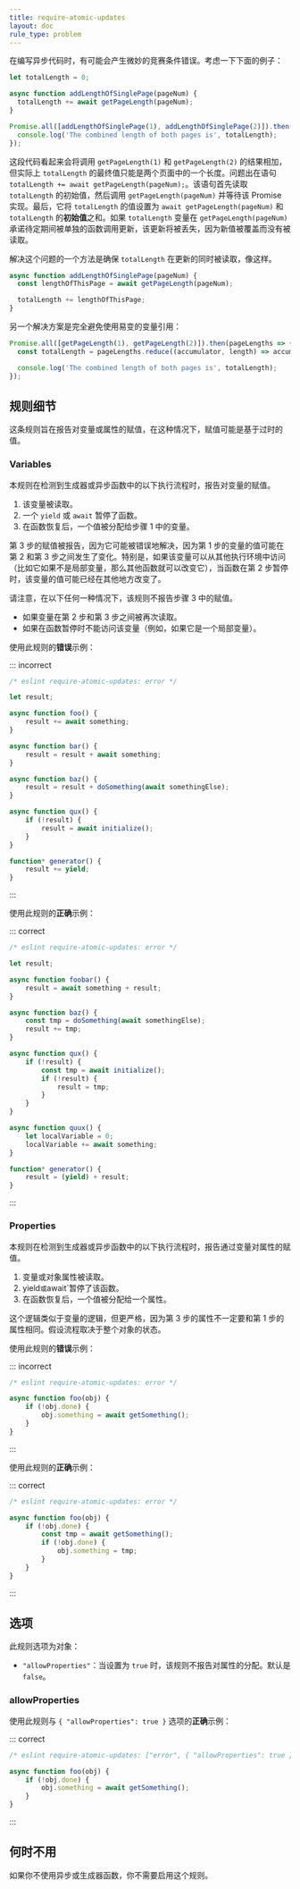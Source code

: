 ```yaml
---
title: require-atomic-updates
layout: doc
rule_type: problem
---
```


在编写异步代码时，有可能会产生微妙的竞赛条件错误。考虑一下下面的例子：

```js
let totalLength = 0;

async function addLengthOfSinglePage(pageNum) {
  totalLength += await getPageLength(pageNum);
}

Promise.all([addLengthOfSinglePage(1), addLengthOfSinglePage(2)]).then(() => {
  console.log('The combined length of both pages is', totalLength);
});
```

这段代码看起来会将调用 `getPageLength(1)` 和 `getPageLength(2)` 的结果相加，但实际上 `totalLength` 的最终值只能是两个页面中的一个长度。问题出在语句 `totalLength += await getPageLength(pageNum);`。该语句首先读取 `totalLength` 的初始值，然后调用 `getPageLength(pageNum)` 并等待该 Promise 实现。最后，它将 `totalLength` 的值设置为 `await getPageLength(pageNum)` 和 `totalLength` 的**初始值**之和。如果 `totalLength` 变量在 `getPageLength(pageNum)` 承诺待定期间被单独的函数调用更新，该更新将被丢失，因为新值被覆盖而没有被读取。

解决这个问题的一个方法是确保 `totalLength` 在更新的同时被读取，像这样。

```js
async function addLengthOfSinglePage(pageNum) {
  const lengthOfThisPage = await getPageLength(pageNum);

  totalLength += lengthOfThisPage;
}
```

另一个解决方案是完全避免使用易变的变量引用：

```js
Promise.all([getPageLength(1), getPageLength(2)]).then(pageLengths => {
  const totalLength = pageLengths.reduce((accumulator, length) => accumulator + length, 0);

  console.log('The combined length of both pages is', totalLength);
});
```

## 规则细节

这条规则旨在报告对变量或属性的赋值，在这种情况下，赋值可能是基于过时的值。

### Variables

本规则在检测到生成器或异步函数中的以下执行流程时，报告对变量的赋值。

1. 该变量被读取。
2. 一个 `yield` 或 `await` 暂停了函数。
3. 在函数恢复后，一个值被分配给步骤 1 中的变量。

第 3 步的赋值被报告，因为它可能被错误地解决，因为第 1 步的变量的值可能在第 2 和第 3 步之间发生了变化。特别是，如果该变量可以从其他执行环境中访问（比如它如果不是局部变量，那么其他函数就可以改变它），当函数在第 2 步暂停时，该变量的值可能已经在其他地方改变了。

请注意，在以下任何一种情况下，该规则不报告步骤 3 中的赋值。

* 如果变量在第 2 步和第 3 步之间被再次读取。
* 如果在函数暂停时不能访问该变量（例如，如果它是一个局部变量）。

使用此规则的**错误**示例：

::: incorrect

```js
/* eslint require-atomic-updates: error */

let result;

async function foo() {
    result += await something;
}

async function bar() {
    result = result + await something;
}

async function baz() {
    result = result + doSomething(await somethingElse);
}

async function qux() {
    if (!result) {
        result = await initialize();
    }
}

function* generator() {
    result += yield;
}
```

:::

使用此规则的**正确**示例：

::: correct

```js
/* eslint require-atomic-updates: error */

let result;

async function foobar() {
    result = await something + result;
}

async function baz() {
    const tmp = doSomething(await somethingElse);
    result += tmp;
}

async function qux() {
    if (!result) {
        const tmp = await initialize();
        if (!result) {
            result = tmp;
        }
    }
}

async function quux() {
    let localVariable = 0;
    localVariable += await something;
}

function* generator() {
    result = (yield) + result;
}
```

:::

### Properties

本规则在检测到生成器或异步函数中的以下执行流程时，报告通过变量对属性的赋值。

1. 变量或对象属性被读取。
2. yield` 或 `await`暂停了该函数。
3. 在函数恢复后，一个值被分配给一个属性。

这个逻辑类似于变量的逻辑，但更严格，因为第 3 步的属性不一定要和第 1 步的属性相同。假设流程取决于整个对象的状态。

使用此规则的**错误**示例：

::: incorrect

```js
/* eslint require-atomic-updates: error */

async function foo(obj) {
    if (!obj.done) {
        obj.something = await getSomething();
    }
}
```

:::

使用此规则的**正确**示例：

::: correct

```js
/* eslint require-atomic-updates: error */

async function foo(obj) {
    if (!obj.done) {
        const tmp = await getSomething();
        if (!obj.done) {
            obj.something = tmp;
        }
    }
}
```

:::

## 选项

此规则选项为对象：

* `"allowProperties"`：当设置为 `true` 时，该规则不报告对属性的分配。默认是 `false`。

### allowProperties

使用此规则与 `{ "allowProperties": true }` 选项的**正确**示例：

::: correct

```js
/* eslint require-atomic-updates: ["error", { "allowProperties": true }] */

async function foo(obj) {
    if (!obj.done) {
        obj.something = await getSomething();
    }
}
```

:::

## 何时不用

如果你不使用异步或生成器函数，你不需要启用这个规则。
